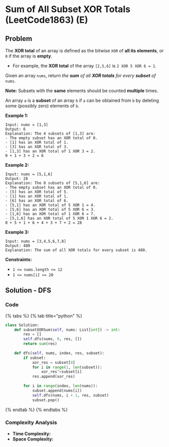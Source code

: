 # Sum of All Subset XOR Totals \(LeetCode1863\) \(E\)

## Problem

The **XOR total** of an array is defined as the bitwise `XOR` of **all its elements**, or `0` if the array is **empty**.

* For example, the **XOR total** of the array `[2,5,6]` is `2 XOR 5 XOR 6 = 1`.

Given an array `nums`, return _the **sum** of all **XOR totals** for every **subset** of_ `nums`. 

**Note:** Subsets with the **same** elements should be counted **multiple** times.

An array `a` is a **subset** of an array `b` if `a` can be obtained from `b` by deleting some \(possibly zero\) elements of `b`.

**Example 1:**

```text
Input: nums = [1,3]
Output: 6
Explanation: The 4 subsets of [1,3] are:
- The empty subset has an XOR total of 0.
- [1] has an XOR total of 1.
- [3] has an XOR total of 3.
- [1,3] has an XOR total of 1 XOR 3 = 2.
0 + 1 + 3 + 2 = 6
```

**Example 2:**

```text
Input: nums = [5,1,6]
Output: 28
Explanation: The 8 subsets of [5,1,6] are:
- The empty subset has an XOR total of 0.
- [5] has an XOR total of 5.
- [1] has an XOR total of 1.
- [6] has an XOR total of 6.
- [5,1] has an XOR total of 5 XOR 1 = 4.
- [5,6] has an XOR total of 5 XOR 6 = 3.
- [1,6] has an XOR total of 1 XOR 6 = 7.
- [5,1,6] has an XOR total of 5 XOR 1 XOR 6 = 2.
0 + 5 + 1 + 6 + 4 + 3 + 7 + 2 = 28
```

**Example 3:**

```text
Input: nums = [3,4,5,6,7,8]
Output: 480
Explanation: The sum of all XOR totals for every subset is 480.
```

**Constraints:**

* `1 <= nums.length <= 12`
* `1 <= nums[i] <= 20`

## Solution - DFS

### Code

{% tabs %}
{% tab title="python" %}
```python
class Solution:
    def subsetXORSum(self, nums: List[int]) -> int:
        res = []
        self.dfs(nums, 0, res, [])
        return sum(res)
    
    def dfs(self, nums, index, res, subset):
        if subset:
            xor_res = subset[0]
            for i in range(1, len(subset)):
                xor_res^=subset[i]
            res.append(xor_res)
        
        for i in range(index, len(nums)):
            subset.append(nums[i])
            self.dfs(nums, i + 1, res, subset)
            subset.pop()
```
{% endtab %}
{% endtabs %}

### Complexity Analysis

* **Time Complexity:**
* **Space Complexity:**

